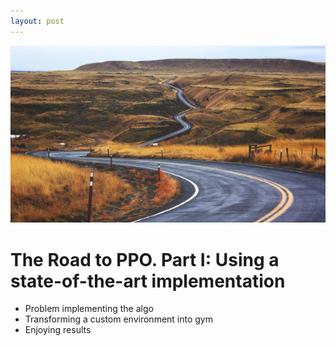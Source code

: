 ```yaml
---
layout: post
---
```

<img src="/images/ppo1.jpg" class="fit image">

# The Road to PPO. Part I: Using a state-of-the-art implementation 


* Problem implementing the algo 
* Transforming a custom environment into gym 
* Enjoying results 


